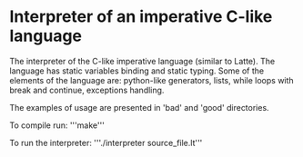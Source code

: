 # Interpreter of an imperative C-like language

The interpreter of the C-like imperative language (similar to Latte). The language has static variables binding and static typing. Some of the elements of the language are: python-like generators, lists, while loops with break and continue, exceptions handling.

The examples of usage are presented in 'bad' and 'good' directories.

To compile run: '''make'''

To run the interpreter:
'''./interpreter source_file.lt'''

